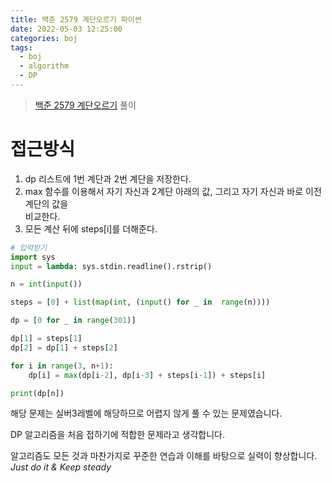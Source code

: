 ```yaml
---
title: 백준 2579 계단오르기 파이썬
date: 2022-05-03 12:25:00
categories: boj
tags:
  - boj
  - algorithm
  - DP
---
```



> [백준 2579 계단오르기](https://www.acmicpc.net/problem/2579) 풀이

# 접근방식
1. dp 리스트에 1번 계단과 2번 계단을 저장한다.
2. max 함수를 이용해서 자기 자신과 2계단 아래의 값, 그리고 자기 자신과 바로 이전 계단의 값을    
비교한다.
3. 모든 계산 뒤에 steps[i]를 더해준다.

~~~python
# 입력받기
import sys
input = lambda: sys.stdin.readline().rstrip()

n = int(input())

steps = [0] + list(map(int, (input() for _ in  range(n))))

dp = [0 for _ in range(301)]

dp[1] = steps[1]
dp[2] = dp[1] + steps[2]

for i in range(3, n+1):
    dp[i] = max(dp[i-2], dp[i-3] + steps[i-1]) + steps[i]

print(dp[n])
~~~

해당 문제는 실버3레벨에 해당하므로 어렵지 않게 풀 수 있는 문제였습니다.

DP 알고리즘을 처음 접하기에 적합한 문제라고 생각합니다.

알고리즘도 모든 것과 마찬가지로 꾸준한 연습과 이해를 바탕으로 실력이 향상합니다.
*Just do it & Keep steady*
